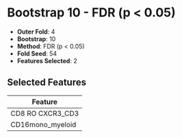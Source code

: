 # Bootstrap 10 - FDR (p < 0.05)

- **Outer Fold**: 4
- **Bootstrap**: 10
- **Method**: FDR (p < 0.05)
- **Fold Seed**: 54
- **Features Selected**: 2

## Selected Features

| Feature |
|---------|
| CD8 RO CXCR3_CD3 |
| CD16mono_myeloid |
